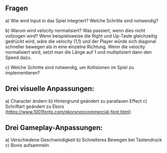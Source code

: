 
## Fragen 
a) Wie wird Input in das Spiel integriert? Welche Schritte sind notwendig?

b) Warum wird velocity normalisiert? Was passiert, wenn dies nicht vollzogen wird?
	Wenn beispielsweise die Right und Up-Taste gleichzeitig gedrückt wird, wäre 
	die velocity (1,1) und der Player würde sich diagonal schneller bewegen als 
	in eine einzelne Richtung. Wenn die velocity normalisiert wird, setzt man die 
	Länge auf 1 und multipliziert dann den Speed dazu.
	
c) Welche Schritte sind notwendig, um Kollisionen im Spiel zu implementieren?

## Drei visuelle Anpassungen:
a) Character ändern
b) Hintergrund geändert zu parallaxen Effect
c) Schriftart geändert zu Ekors (https://www.1001fonts.com/ekorsnoncommercial-font.html)

## Drei Gameplay-Anpassungen:
a) Verschiedene Geschwindigkeit
b) Schnelleres Bewegen bei Tastendruck
c) Bonis aufsammeln
